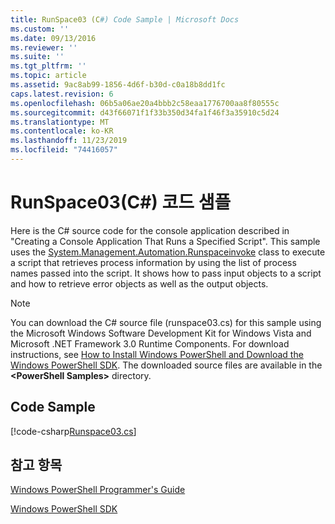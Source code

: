 ```yaml
---
title: RunSpace03 (C#) Code Sample | Microsoft Docs
ms.custom: ''
ms.date: 09/13/2016
ms.reviewer: ''
ms.suite: ''
ms.tgt_pltfrm: ''
ms.topic: article
ms.assetid: 9ac8ab99-1856-4d6f-b30d-c0a18b8dd1fc
caps.latest.revision: 6
ms.openlocfilehash: 06b5a06ae20a4bbb2c58eaa1776700aa8f80555c
ms.sourcegitcommit: d43f66071f1f33b350d34fa1f46f3a35910c5d24
ms.translationtype: MT
ms.contentlocale: ko-KR
ms.lasthandoff: 11/23/2019
ms.locfileid: "74416057"
---
```

# <a name="runspace03-c-code-sample"></a>RunSpace03(C#) 코드 샘플

Here is the C# source code for the console application described in "Creating a Console Application That Runs a Specified Script". This sample uses the [System.Management.Automation.Runspaceinvoke](/dotnet/api/System.Management.Automation.RunspaceInvoke) class to execute a script that retrieves process information by using the list of process names passed into the script. It shows how to pass input objects to a script and how to retrieve error objects as well as the output objects.

> [!NOTE]
> You can download the C# source file (runspace03.cs) for this sample using the Microsoft Windows Software Development Kit for Windows Vista and Microsoft .NET Framework 3.0 Runtime Components. For download instructions, see [How to Install Windows PowerShell and Download the Windows PowerShell SDK](/powershell/scripting/developer/installing-the-windows-powershell-sdk).
> The downloaded source files are available in the **\<PowerShell Samples>** directory.

## <a name="code-sample"></a>Code Sample

[!code-csharp[Runspace03.cs](../../../../powershell-sdk-samples/SDK-2.0/csharp/Runspace03/Runspace03.cs#L11-L88 "Runspace03.cs")]

## <a name="see-also"></a>참고 항목

[Windows PowerShell Programmer's Guide](./windows-powershell-programmer-s-guide.md)

[Windows PowerShell SDK](../windows-powershell-reference.md)

